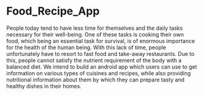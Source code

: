 # Food_Recipe_App
People today tend to have less time for themselves and the daily tasks necessary for their well-being. One of these tasks is cooking their own food, which being an essential task for survival, is of enormous importance for the health of the human being.  With this lack of time, people unfortunately have to resort to fast food and take-away restaurants.  Due to this, people cannot satisfy the nutrient requirement of the body with a balanced diet. We intend to build an android app which users can use to get information on various types of cuisines and recipes, while also providing nutritional information about them by which they can prepare tasty and healthy dishes in their homes.
